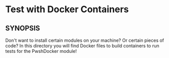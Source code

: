 # Test with Docker Containers

## SYNOPSIS
Don't want to install certain modules on your machine? Or certain pieces of code? In this directory you will find Docker files to build containers to run tests for the PwshDocker module!